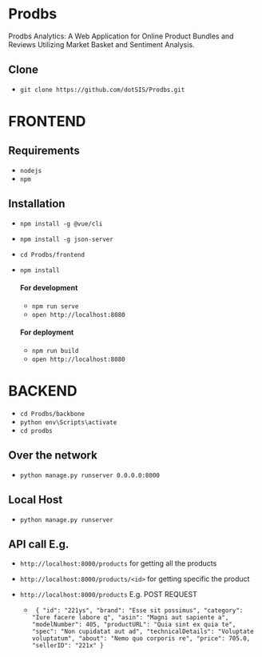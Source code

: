 # Prodbs
Prodbs Analytics: A Web Application for Online Product Bundles and Reviews Utilizing Market Basket and Sentiment Analysis.

## Clone
- `git clone https://github.com/dotSIS/Prodbs.git`
# FRONTEND
## Requirements
- `nodejs`
- `npm`
## Installation
- `npm install -g @vue/cli`
- `npm install -g json-server`

- `cd Prodbs/frontend`
- `npm install`
  #### For development
  - `npm run serve`
  - `open http://localhost:8080`
  #### For deployment
  - `npm run build`
  - `open http://localhost:8080`
# BACKEND
  - `cd Prodbs/backbone`
  - `python env\Scripts\activate`
  - `cd prodbs`
  ## Over the network
  - `python manage.py runserver 0.0.0.0:8000`
  ## Local Host
  - `python manage.py runserver`
  ## API call E.g.
  - `http://localhost:8000/products` for getting all the products
  - `http://localhost:8000/products/<id>` for getting specific the product
  - `http://localhost:8000/products` 
     E.g. POST REQUEST
     
    - ` {
        "id": "221ys",
        "brand": "Esse sit possimus",
        "category": "Iure facere labore q",
        "asin": "Magni aut sapiente a",
        "modelNumber": 405,
        "productURL": "Quia sint ex quia te",
        "spec": "Non cupidatat aut ad",
        "technicalDetails": "Voluptate voluptatum",
        "about": "Nemo quo corporis re",
        "price": 705.0,
        "sellerID": "221x"
     }`
